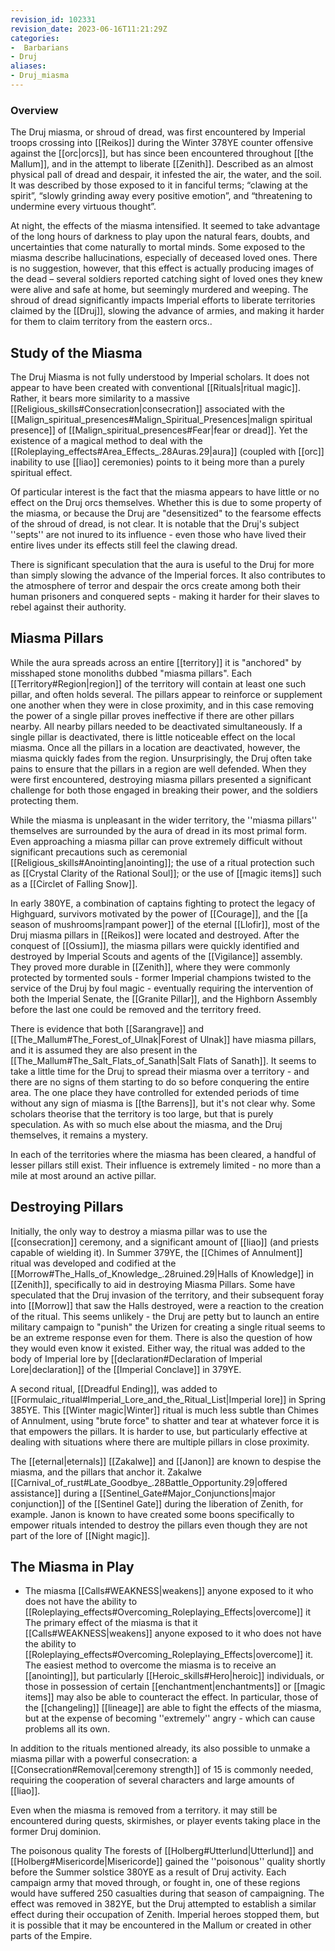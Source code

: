 ```yaml
---
revision_id: 102331
revision_date: 2023-06-16T11:21:29Z
categories:
-  Barbarians
- Druj
aliases:
- Druj_miasma
---
```



### Overview
The Druj miasma, or shroud of dread, was first encountered by Imperial troops crossing into [[Reikos]] during the Winter 378YE counter offensive against the [[orc|orcs]], but has since been encountered throughout [[the Mallum]], and in the attempt to liberate [[Zenith]]. Described as an almost physical pall of dread and despair, it infested the air, the water, and the soil. It was described by those exposed to it in fanciful terms; “clawing at the spirit”, “slowly grinding away every positive emotion”, and “threatening to undermine every virtuous thought”. 

At night, the effects of the miasma intensified. It seemed to take advantage of the long hours of darkness to play upon the natural fears, doubts, and uncertainties that come naturally to mortal minds. Some exposed to the miasma describe hallucinations, especially of deceased loved ones. There is no suggestion, however, that this effect is actually producing images of the dead – several soldiers reported catching sight of loved ones they knew were alive and safe at home, but seemingly murdered and weeping. The shroud of dread significantly impacts Imperial efforts to liberate territories claimed by the [[Druj]], slowing the advance of armies, and making it harder for them to claim territory from the eastern orcs..
## Study of the Miasma
The Druj Miasma is not fully understood by Imperial scholars. It does not appear to have been created with conventional [[Rituals|ritual magic]]. Rather, it bears more similarity to a massive [[Religious_skills#Consecration|consecration]] associated with the [[Malign_spiritual_presences#Malign_Spiritual_Presences|malign spiritual presence]] of [[Malign_spiritual_presences#Fear|fear or dread]]. Yet the existence of a magical method to deal with the [[Roleplaying_effects#Area_Effects_.28Auras.29|aura]] (coupled with [[orc]] inability to use [[liao]] ceremonies) points to it being more than a purely spiritual effect.

Of particular interest is the fact that the miasma appears to have little or no effect on the Druj orcs themselves. Whether this is due to some property of the miasma, or because the Druj are "desensitized" to the fearsome effects of the shroud of dread, is not clear. It is notable that the Druj's subject ''septs'' are not inured to its influence - even those who have lived their entire lives under its effects still feel the clawing dread.

There is significant speculation that the aura is useful to the Druj for more than simply slowing the advance of the Imperial forces. It also contributes to the atmosphere of terror and despair the orcs create among both their human prisoners and conquered septs - making it harder for their slaves to rebel against their authority. 
## Miasma Pillars
While the aura spreads across an entire [[territory]] it is "anchored" by misshaped stone monoliths dubbed "miasma pillars". Each [[Territory#Region|region]] of the territory will contain at least one such pillar, and often holds several. The pillars appear to reinforce or supplement one another when they were in close proximity, and in this case removing the power of a single pillar proves ineffective if there are other pillars nearby. All nearby pillars needed to be deactivated simultaneously. If a single pillar is deactivated, there is little noticeable effect on the local miasma. Once all the pillars in a location are deactivated, however, the miasma quickly fades from the region. Unsurprisingly, the Druj often take pains to ensure that the pillars in a region are well defended. When they were first encountered, destroying miasma pillars presented a significant challenge for both those engaged in breaking their power, and the soldiers protecting them.

While the miasma is unpleasant in the wider territory, the ''miasma pillars'' themselves are surrounded by the aura of dread in its most primal form. Even approaching a miasma pillar can prove extremely difficult without significant precautions such as ceremonial [[Religious_skills#Anointing|anointing]]; the use of a ritual protection such as [[Crystal Clarity of the Rational Soul]]; or the use of [[magic items]] such as a [[Circlet of Falling Snow]].

In early 380YE, a combination of captains fighting to protect the legacy of Highguard, survivors motivated by the power of [[Courage]], and the [[a season of mushrooms|rampant power]] of the eternal [[Llofir]], most of the Druj miasma pillars in [[Reikos]] were located and destroyed. After the conquest of [[Ossium]], the miasma pillars were quickly identified and destroyed by Imperial Scouts and agents of the [[Vigilance]] assembly. They proved more durable in [[Zenith]], where they were commonly protected by tormented souls - former Imperial champions twisted to the service of the Druj by foul magic - eventually requiring the intervention of both the Imperial Senate, the [[Granite Pillar]], and the Highborn Assembly before the last one could be removed and the territory freed. 

There is evidence that both [[Sarangrave]] and [[The_Mallum#The_Forest_of_Ulnak|Forest of Ulnak]] have miasma pillars, and it is assumed they are also present in the [[The_Mallum#The_Salt_Flats_of_Sanath|Salt Flats of Sanath]]. It seems to take a little time for the Druj to spread their miasma over a territory - and there are no signs of them starting to do so before conquering the entire area. The one place they have controlled for extended periods of time without any sign of miasma is [[the Barrens]], but it's not clear why. Some scholars theorise that the territory is too large, but that is purely speculation. As with so much else about the miasma, and the Druj themselves, it remains a mystery.

In each of the territories where the miasma has been cleared, a handful of lesser pillars still exist. Their influence is extremely limited - no more than a mile at most around an active pillar.

## Destroying Pillars
Initially, the only way to destroy a miasma pillar was to use the [[consecration]] ceremony, and a significant amount of [[liao]] (and priests capable of wielding it). In Summer 379YE, the [[Chimes of Annulment]] ritual was developed and codified at the [[Morrow#The_Halls_of_Knowledge_.28ruined.29|Halls of Knowledge]] in [[Zenith]], specifically to aid in destroying Miasma Pillars. Some have speculated that the Druj invasion of the territory, and their subsequent foray into [[Morrow]] that saw the Halls destroyed, were a reaction to the creation of the ritual. This seems unlikely - the Druj are petty but to launch an entire military campaign to "punish" the Urizen for creating a single ritual seems to be an extreme response even for them. There is also the question of how they would even know it existed. Either way, the ritual was added to the body of Imperial lore by [[declaration#Declaration of Imperial Lore|declaration]] of the [[Imperial Conclave]] in 379YE.

A second ritual, [[Dreadful Ending]], was added to [[Formulaic_ritual#Imperial_Lore_and_the_Ritual_List|Imperial lore]] in Spring 385YE. This [[Winter magic|Winter]] ritual is much less subtle than Chimes of Annulment, using "brute force" to shatter and tear at whatever force it is that empowers the pillars. It is harder to use, but particularly effective at dealing with situations where there are multiple pillars in close proximity.

The [[eternal|eternals]] [[Zakalwe]] and [[Janon]] are known to despise the miasma, and the pillars that anchor it. Zakalwe [[Carnival_of_rust#Late_Goodbye_.28Battle_Opportunity.29|offered assistance]] during a [[Sentinel_Gate#Major_Conjunctions|major conjunction]] of the [[Sentinel Gate]] during the liberation of Zenith, for example. Janon is known to have created some boons specifically to empower rituals intended to destroy the pillars even though they are not part of the lore of [[Night magic]].

## The Miasma in Play
* The miasma [[Calls#WEAKNESS|weakens]] anyone exposed to it who does not have the ability to [[Roleplaying_effects#Overcoming_Roleplaying_Effects|overcome]] it
The primary effect of the miasma is that it [[Calls#WEAKNESS|weakens]] anyone exposed to it who does not have the ability to [[Roleplaying_effects#Overcoming_Roleplaying_Effects|overcome]] it. The easiest method to overcome the miasma is to receive an [[anointing]], but particularly [[Heroic_skills#Hero|heroic]] individuals, or those in possession of certain [[enchantment|enchantments]] or [[magic items]] may also be able to counteract the effect. In particular, those of the [[changeling]] [[lineage]] are able to fight the effects of the miasma, but at the expense of becoming ''extremely'' angry - which can cause problems all its own.

In addition to the rituals mentioned already, its also possible to unmake a miasma pillar with a powerful consecration: a [[Consecration#Removal|ceremony strength]] of 15 is commonly needed, requiring the cooperation of several characters and large amounts of [[liao]].

Even when the miasma is removed from a territory. it may still be encountered during quests, skirmishes, or player events taking place in the former Druj dominion.

The poisonous quality
The forests of [[Holberg#Utterlund|Utterlund]] and [[Holberg#Misericorde|Misericorde]] gained the ''poisonous'' quality shortly before the Summer solstice 380YE as a result of Druj activity. Each campaign army that moved through, or fought in, one of these regions would have suffered 250 casualties during that season of campaigning. The effect was removed in 382YE, but the Druj attempted to establish a similar effect during their occupation of Zenith. Imperial heroes stopped them, but it is possible that it may be encountered in the Mallum or created in other parts of the Empire.

